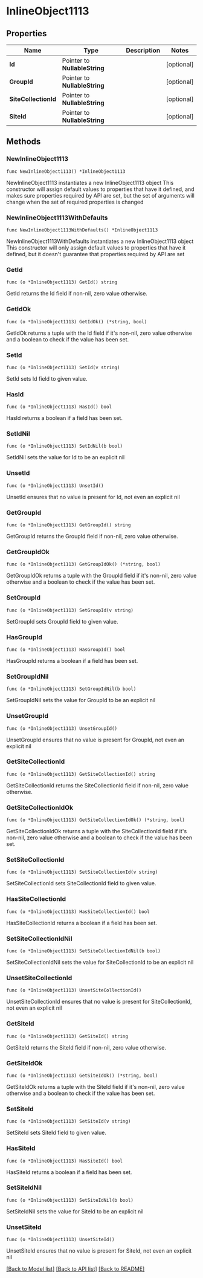 # InlineObject1113

## Properties

Name | Type | Description | Notes
------------ | ------------- | ------------- | -------------
**Id** | Pointer to **NullableString** |  | [optional] 
**GroupId** | Pointer to **NullableString** |  | [optional] 
**SiteCollectionId** | Pointer to **NullableString** |  | [optional] 
**SiteId** | Pointer to **NullableString** |  | [optional] 

## Methods

### NewInlineObject1113

`func NewInlineObject1113() *InlineObject1113`

NewInlineObject1113 instantiates a new InlineObject1113 object
This constructor will assign default values to properties that have it defined,
and makes sure properties required by API are set, but the set of arguments
will change when the set of required properties is changed

### NewInlineObject1113WithDefaults

`func NewInlineObject1113WithDefaults() *InlineObject1113`

NewInlineObject1113WithDefaults instantiates a new InlineObject1113 object
This constructor will only assign default values to properties that have it defined,
but it doesn't guarantee that properties required by API are set

### GetId

`func (o *InlineObject1113) GetId() string`

GetId returns the Id field if non-nil, zero value otherwise.

### GetIdOk

`func (o *InlineObject1113) GetIdOk() (*string, bool)`

GetIdOk returns a tuple with the Id field if it's non-nil, zero value otherwise
and a boolean to check if the value has been set.

### SetId

`func (o *InlineObject1113) SetId(v string)`

SetId sets Id field to given value.

### HasId

`func (o *InlineObject1113) HasId() bool`

HasId returns a boolean if a field has been set.

### SetIdNil

`func (o *InlineObject1113) SetIdNil(b bool)`

 SetIdNil sets the value for Id to be an explicit nil

### UnsetId
`func (o *InlineObject1113) UnsetId()`

UnsetId ensures that no value is present for Id, not even an explicit nil
### GetGroupId

`func (o *InlineObject1113) GetGroupId() string`

GetGroupId returns the GroupId field if non-nil, zero value otherwise.

### GetGroupIdOk

`func (o *InlineObject1113) GetGroupIdOk() (*string, bool)`

GetGroupIdOk returns a tuple with the GroupId field if it's non-nil, zero value otherwise
and a boolean to check if the value has been set.

### SetGroupId

`func (o *InlineObject1113) SetGroupId(v string)`

SetGroupId sets GroupId field to given value.

### HasGroupId

`func (o *InlineObject1113) HasGroupId() bool`

HasGroupId returns a boolean if a field has been set.

### SetGroupIdNil

`func (o *InlineObject1113) SetGroupIdNil(b bool)`

 SetGroupIdNil sets the value for GroupId to be an explicit nil

### UnsetGroupId
`func (o *InlineObject1113) UnsetGroupId()`

UnsetGroupId ensures that no value is present for GroupId, not even an explicit nil
### GetSiteCollectionId

`func (o *InlineObject1113) GetSiteCollectionId() string`

GetSiteCollectionId returns the SiteCollectionId field if non-nil, zero value otherwise.

### GetSiteCollectionIdOk

`func (o *InlineObject1113) GetSiteCollectionIdOk() (*string, bool)`

GetSiteCollectionIdOk returns a tuple with the SiteCollectionId field if it's non-nil, zero value otherwise
and a boolean to check if the value has been set.

### SetSiteCollectionId

`func (o *InlineObject1113) SetSiteCollectionId(v string)`

SetSiteCollectionId sets SiteCollectionId field to given value.

### HasSiteCollectionId

`func (o *InlineObject1113) HasSiteCollectionId() bool`

HasSiteCollectionId returns a boolean if a field has been set.

### SetSiteCollectionIdNil

`func (o *InlineObject1113) SetSiteCollectionIdNil(b bool)`

 SetSiteCollectionIdNil sets the value for SiteCollectionId to be an explicit nil

### UnsetSiteCollectionId
`func (o *InlineObject1113) UnsetSiteCollectionId()`

UnsetSiteCollectionId ensures that no value is present for SiteCollectionId, not even an explicit nil
### GetSiteId

`func (o *InlineObject1113) GetSiteId() string`

GetSiteId returns the SiteId field if non-nil, zero value otherwise.

### GetSiteIdOk

`func (o *InlineObject1113) GetSiteIdOk() (*string, bool)`

GetSiteIdOk returns a tuple with the SiteId field if it's non-nil, zero value otherwise
and a boolean to check if the value has been set.

### SetSiteId

`func (o *InlineObject1113) SetSiteId(v string)`

SetSiteId sets SiteId field to given value.

### HasSiteId

`func (o *InlineObject1113) HasSiteId() bool`

HasSiteId returns a boolean if a field has been set.

### SetSiteIdNil

`func (o *InlineObject1113) SetSiteIdNil(b bool)`

 SetSiteIdNil sets the value for SiteId to be an explicit nil

### UnsetSiteId
`func (o *InlineObject1113) UnsetSiteId()`

UnsetSiteId ensures that no value is present for SiteId, not even an explicit nil

[[Back to Model list]](../README.md#documentation-for-models) [[Back to API list]](../README.md#documentation-for-api-endpoints) [[Back to README]](../README.md)


